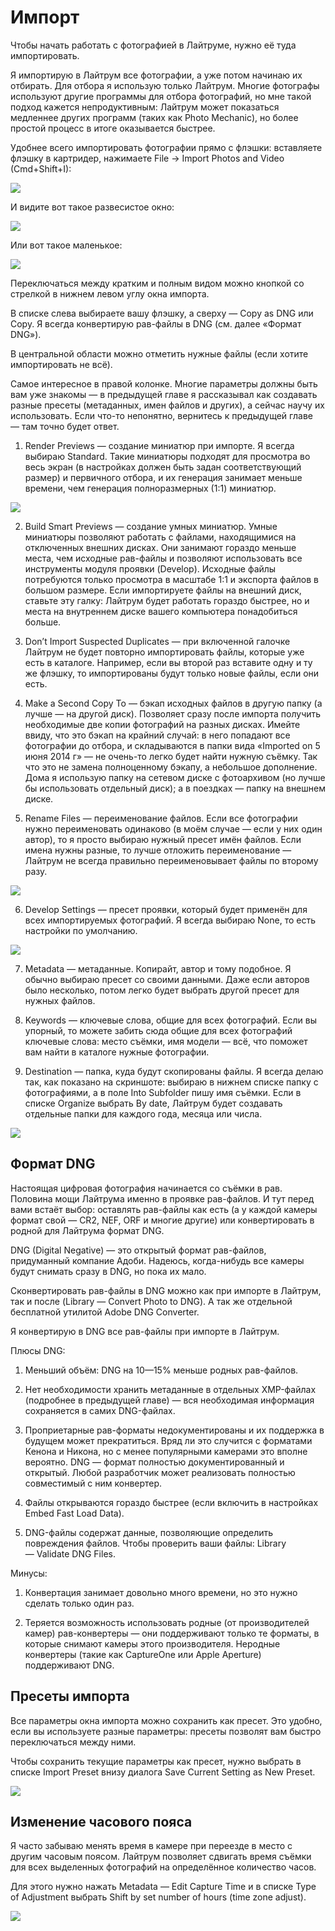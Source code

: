 # Импорт

Чтобы начать работать с фотографией в Лайтруме, нужно её туда импортировать.

Я импортирую в Лайтрум все фотографии, а уже потом начинаю их отбирать. Для отбора я использую только Лайтрум. Многие фотографы используют другие программы для отбора фотографий, но мне такой подход кажется непродуктивным: Лайтрум может показаться медленнее других программ (таких как Photo Mechanic), но более простой процесс в итоге оказывается быстрее.

Удобнее всего импортировать фотографии прямо с флэшки: вставляете флэшку в картридер, нажимаете File → Import Photos and Video (Cmd+Shift+I):

![](images/import-menu.png)

И видите вот такое развесистое окно:

![](images/import.jpg)

Или вот такое маленькое:

![](images/import-small.png)

Переключаться между кратким и полным видом можно кнопкой со стрелкой в нижнем левом углу окна импорта.

В списке слева выбираете вашу флэшку, а сверху — Copy as DNG или Copy. Я всегда конвертирую рав-файлы в DNG (см. далее «Формат DNG»).

В центральной области можно отметить нужные файлы (если хотите импортировать не всё).

Самое интересное в правой колонке. Многие параметры должны быть вам уже знакомы — в предыдущей главе я рассказывал как создавать разные пресеты (метаданных, имен файлов и других), а сейчас научу их использовать. Если что-то непонятно, вернитесь к предыдущей главе — там точно будет ответ.

1. Render Previews — создание миниатюр при импорте. Я всегда выбираю Standard. Такие миниатюры подходят для просмотра во весь экран (в настройках должен быть задан соответствующий размер) и первичного отбора, и их генерация занимает меньше времени, чем генерация полноразмерных (1:1) миниатюр.

![](images/import-file-handling.png)

2. Build Smart Previews — создание умных миниатюр. Умные миниатюры позволяют работать с файлами, находящимися на отключенных внешних дисках. Они занимают гораздо меньше места, чем исходные рав-файлы и позволяют использовать все инструменты модуля проявки (Develop). Исходные файлы потребуются только просмотра в  масштабе 1:1 и экспорта файлов в большом размере. Если импортируете файлы на внешний диск, ставьте эту галку: Лайтрум будет работать гораздо быстрее, но и места на внутреннем диске вашего компьютера понадобиться больше.

3. Don’t Import Suspected Duplicates — при включенной галочке Лайтрум не будет повторно импортировать файлы, которые уже есть в каталоге. Например, если вы второй раз вставите одну и ту же флэшку, то импортированы будут только новые файлы, если они есть.

4. Make a Second Copy To — бэкап исходных файлов в другую папку (а лучше — на другой диск). Позволяет сразу после импорта получить необходимые две копии фотографий на разных дисках. Имейте ввиду, что это бэкап на крайний случай: в него попадают все фотографии до отбора, и складываются в папки вида «Imported on 5 июня 2014 г» — не очень-то легко будет найти нужную съёмку. Так что это не замена полноценному бэкапу, а небольшое дополнение. Дома я использую папку на сетевом диске с фотоархивом (но лучше бы использовать отдельный диск); а в поездках — папку на внешнем диске.

5. Rename Files — переименование файлов. Если все фотографии нужно переименовать одинаково (в моём случае — если у них один автор), то я просто выбираю нужный пресет имён файлов. Если имена нужны разные, то лучше отложить переименование — Лайтрум не всегда правильно переименовывает файлы по второму разу.

![](images/import-file-renaming.png)

6. Develop Settings — пресет проявки, который будет применён для всех импортируемых фотографий. Я всегда выбираю None, то есть настройки по умолчанию.

![](images/import-apply-during-import.png)

7. Metadata — метаданные. Копирайт, автор и тому подобное. Я обычно выбираю пресет со своими данными. Даже если авторов было несколько, потом легко будет выбрать другой пресет для нужных файлов.

8. Keywords — ключевые слова, общие для всех фотографий. Если вы упорный, то можете забить сюда общие для всех фотографий ключевые слова: место съёмки, имя модели — всё, что поможет вам найти в каталоге нужные фотографии.

9. Destination — папка, куда будут скопированы файлы. Я всегда делаю так, как показано на скриншоте: выбираю в нижнем списке папку с фотографиями, а в поле Into Subfolder пишу имя съёмки. Если в списке Organize выбрать By date, Лайтрум будет создавать отдельные папки для каждого года, месяца или числа.

![](images/import-destination.png)

## Формат DNG

Настоящая цифровая фотография начинается со съёмки в рав. Половина мощи Лайтрума именно в проявке рав-файлов. И тут перед вами встаёт выбор: оставлять рав-файлы как есть (а у каждой камеры формат свой — CR2, NEF, ORF и многие другие) или конвертировать в родной для Лайтрума формат DNG.

DNG (Digital Negative) — это открытый формат рав-файлов, придуманный компание Адоби. Надеюсь, когда-нибудь все камеры будут снимать сразу в DNG, но пока их мало.

Сконвертировать рав-файлы в DNG можно как при импорте в Лайтрум, так и после (Library — Convert Photo to DNG). А так же отдельной бесплатной утилитой Adobe DNG Converter.

Я конвертирую в DNG все рав-файлы при импорте в Лайтрум.

Плюсы DNG:

1. Меньший объём: DNG на 10—15% меньше родных рав-файлов.

2. Нет необходимости хранить метаданные в отдельных XMP-файлах (подробнее в предыдущей главе) — вся необходимая информация сохраняется в самих DNG-файлах.

2. Проприетарные рав-форматы недокументированы и их поддержка в будущем может прекратиться. Вряд ли это случится с форматами Кенона и Никона, но с менее популярными камерами это вполне вероятно. DNG — формат полностью документированный и открытый. Любой разработчик может реализовать полностью совместимый с ним конвертер.

3. Файлы открываются гораздо быстрее (если включить в настройках Embed Fast Load Data).

4. DNG-файлы содержат данные, позволяющие определить повреждения файлов. Чтобы проверить ваши файлы: Library — Validate DNG Files.

Минусы:

1. Конвертация занимает довольно много времени, но это нужно сделать только один раз.

2. Теряется возможность использовать родные (от производителей камер) рав-конвертеры — они поддерживают только те форматы, в которые снимают камеры этого производителя. Неродные конвертеры (такие как CaptureOne или Apple Aperture) поддерживают DNG.

## Пресеты импорта

Все параметры окна импорта можно сохранить как пресет. Это удобно, если вы используете разные параметры: пресеты позволят вам быстро переключаться между ними.

Чтобы сохранить текущие параметры как пресет, нужно выбрать в списке Import Preset внизу диалога Save Current Setting as New Preset.

![](images/save-metadata-preset.png)

## Изменение часового пояса

Я часто забываю менять время в камере при переезде в место с другим часовым поясом. Лайтрум позволяет сдвигать время съёмки для всех выделенных фотографий на определённое количество часов. 

Для этого нужно нажать Metadata — Edit Capture Time и в списке Type of Adjustment выбрать Shift by set number of hours (time zone adjust).

![](images/change-time-zone.png)

